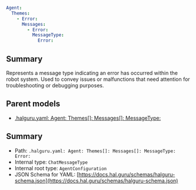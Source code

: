 <!--
title: Error
version: DEBUG
generated: true
date: 2025-04-09
node: This file is generated by the command-line program: `halguru manual --generate-docs`
-->


```yaml
Agent:
  Themes:
    - Error:
      Messages:
        - Error:
          MessageType:
            Error:
```

## Summary

Represents a message type indicating an error has occurred within the robot system. Used to convey issues or malfunctions that need attention for troubleshooting or debugging purposes.

## Parent models

* [.halguru.yaml: Agent: Themes[]: Messages[]: MessageType:]((halguru)-agent-themes-list-messages-list-messagetype.md)
## Summary

* Path: `.halguru.yaml: Agent: Themes[]: Messages[]: MessageType: Error:`
* Internal type: `ChatMessageType`
* Internal root type: `AgentConfiguration`
* JSON Schema for YAML: [https://docs.hal.guru/schemas/halguru-schema.json](https://docs.hal.guru/schemas/halguru-schema.json)
